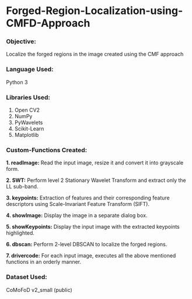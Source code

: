 # Forged-Region-Localization-using-CMFD-Approach

### Objective: 
  Localize the forged regions in the image created using the CMF approach

### Language Used: 
  Python 3

### Libraries Used:
  1. Open CV2
  2. NumPy
  3. PyWavelets
  4. Scikit-Learn
  5. Matplotlib

### Custom-Functions Created:
  **1. readImage:** Read the input image, resize it and convert it into grayscale form.
  
  **2. SWT:** Perform level 2 Stationary Wavelet Transform and extract only the LL sub-band.
  
  **3. keypoints:** Extraction of features and their corresponding feature descriptors using Scale-Invariant Feature Transform (SIFT).
  
  **4. showImage:** Display the image in a separate dialog box.
  
  **5. showKeypoints:** Display the input image with the extracted keypoints highlighted.
  
  **6. dbscan:** Perform 2-level DBSCAN to localize the forged regions.
  
  **7. drivercode:** For each input image, executes all the above mentioned functions in an orderly manner.

### Dataset Used:
  CoMoFoD v2_small (public)
